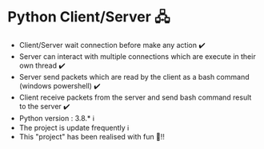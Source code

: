 <h1>Python Client/Server 🖧</h1>
<ul>
  <li>Client/Server wait connection before make any action ✔️</li>
  <li>Server can interact with multiple connections which are execute in their own thread ✔️</li>
  <li>Server send packets which are read by the client as a bash command (windows powershell) ✔️</li>
  <li>Client receive packets from the server and send bash command result to the server ✔️</li>
  <li>Python version : 3.8.* ℹ️</li>
  <li>The project is update frequently ℹ️</li>
  <li>This "project" has been realised with fun 🐼!!</li>
</ul>
